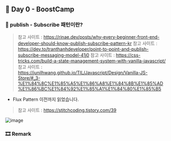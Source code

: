 ## 📕 Day 0 - BoostCamp

### 📘 publish - Subscribe 패턴이란? 

> 참고 사이트 : https://rinae.dev/posts/why-every-beginner-front-end-developer-should-know-publish-subscribe-pattern-kr
> 참고 사이트 : https://dev.to/tranthanhdeveloper/point-to-point-and-publish-subscribe-messaging-model-41j0
> 참고 사이트 : https://css-tricks.com/build-a-state-management-system-with-vanilla-javascript/
> 참고 사이트 : https://junilhwang.github.io/TIL/Javascript/Design/Vanilla-JS-Store/#_3-%E1%84%8C%E1%85%A5%E1%86%A8%E1%84%8B%E1%85%AD%E1%86%BC%E1%84%92%E1%85%A1%E1%84%80%E1%85%B5

* Flux Pattern 이전까지 읽었습니다.

> 참고 사이트 : https://stitchcoding.tistory.com/39

![image](https://user-images.githubusercontent.com/42922298/132707935-ab592d84-aa9e-49f2-9855-f0d58c4a4117.png)

### 🎞 Remark
